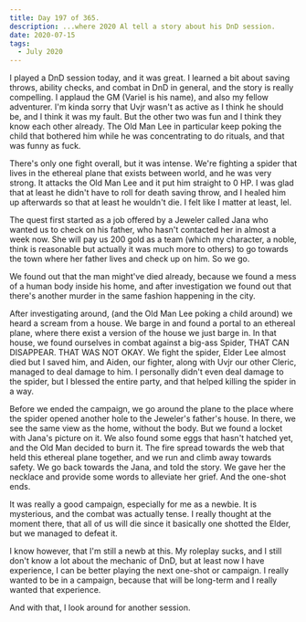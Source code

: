 ```yaml
---
title: Day 197 of 365.
description: ...where 2020 Al tell a story about his DnD session.
date: 2020-07-15
tags:
  - July 2020
---
```


I played a DnD session today, and it was great. I learned a bit about saving throws, ability checks, and combat in DnD in general, and the story is really compelling. I applaud the GM (Variel is his name), and also my fellow adventurer. I'm kinda sorry that Uvjr wasn't as active as I think he should be, and I think it was my fault. But the other two was fun and I think they know each other already. The Old Man Lee in particular keep poking the child that bothered him while he was concentrating to do rituals, and that was funny as fuck.

There's only one fight overall, but it was intense. We're fighting a spider that lives in the ethereal plane that exists between world, and he was very strong. It attacks the Old Man Lee and it put him straight to 0 HP. I was glad that at least he didn't have to roll for death saving throw, and I healed him up afterwards so that at least he wouldn't die. I felt like I matter at least, lel.

The quest first started as a job offered by a Jeweler called Jana who wanted us to check on his father, who hasn't contacted her in almost a week now. She will pay us 200 gold as a team (which my character, a noble, think is reasonable but actually it was much more to others) to go towards the town where her father lives and check up on him. So we go.

We found out that the man might've died already, because we found a mess of a human body inside his home, and after investigation we found out that there's another murder in the same fashion happening in the city.

After investigating around, (and the Old Man Lee poking a child around) we heard a scream from a house. We barge in and found a portal to an ethereal plane, where there exist a version of the house we just barge in. In that house, we found ourselves in combat against a big-ass Spider, THAT CAN DISAPPEAR. THAT WAS NOT OKAY. We fight the spider, Elder Lee almost died but I saved him, and Aiden, our fighter, along with Uvjr our other Cleric, managed to deal damage to him. I personally didn't even deal damage to the spider, but I blessed the entire party, and that helped killing the spider in a way.

Before we ended the campaign, we go around the plane to the place where the spider opened another hole to the Jeweler's father's house. In there, we see the same view as the home, without the body. But we found a locket with Jana's picture on it. We also found some eggs that hasn't hatched yet, and the Old Man decided to burn it. The fire spread towards the web that held this ethereal plane together, and we run and climb away towards safety. We go back towards the Jana, and told the story. We gave her the necklace and provide some words to alleviate her grief. And the one-shot ends.

It was really a good campaign, especially for me as a newbie. It is mysterious, and the combat was actually tense. I really thought at the moment there, that all of us will die since it basically one shotted the Elder, but we managed to defeat it.

I know however, that I'm still a newb at this. My roleplay sucks, and I still don't know a lot about the mechanic of DnD, but at least now I have experience, I can be better playing the next one-shot or campaign. I really wanted to be in a campaign, because that will be long-term and I really wanted that experience.

And with that, I look around for another session.

